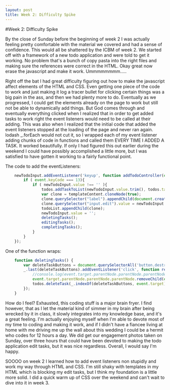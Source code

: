 ```yaml
---
layout: post
title: Week 2: Difficulty Spike
---
```


#Week 2: Difficulty Spike

By the close of Sunday before the beginning of week 2 I was actually feeling pretty comfortable with the material we covered and had a sense of confidence. This would all be shattered by the ICBM of week 2. We started off with a framework of a new todo application and were told to get it working. No problem that's a bunch of copy pasta into the right files and making sure the references were correct in the HTML. Okay great now erase the javascript and make it work. Ummmmmmmm.....

Right off the bat I had great difficulty figuring out how to make the javascript affect elements of the HTML and CSS. Even getting one piece of the code to work and just making it log a tracer bullet for clicking certain things was a big pain in the ass, and then we had plenty more to do. Eventually as we progressed, I could get the elements already on the page to work but still not be able to dynamically add things. But God comes through and eventually everything clicked when I realized that in order to get added tasks to work right the event listeners would need to be called at their adding. This was also when I realized that the initial code that added the event listeners stopped at the loading of the page and never ran again. lodash _.forEach would not cut it, so I wrapped each of my event listener adding chunks of code in functions and called them EVERY TIME I ADDED A TASK. It worked beautifully. If only I had figured this out earlier during the weekend I could have possibly accomplished a little more, but I was satisfied to have gotten it working to a fairly functional point.

The code to add the eventListeners:  
````javascript
	newTodoInput.addEventListener('keyup', function addTodoController(event){
		if ( event.keyCode === 13){
			if ( newTodoInput.value !== '' ){
				todos.addTaskToList(newTodoInput.value.trim(), todos.taskList);
				var clone = templateContent.cloneNode(true);
				clone.querySelector("label").appendChild(document.createTextNode(newTodoInput.value.trim())); //received from kind stranger on stack overflow
				clone.querySelector("input.edit").value = newTodoInput.value.trim();
				todoList.appendChild(clone);
				newTodoInput.value = '';
				deletingTasks();
				editingTasks();
				completingTasks();
			}
		}
	});
````
One of the function wraps:  
````javascript
	function deletingTasks() {
		var deleteTaskButtons = document.querySelectorAll('button.destroy');
		_.last(deleteTaskButtons).addEventListener('click', function removeLi(){
			//console.log(event.target.parentNode.parentNode.parentNode);
			event.target.parentNode.parentNode.parentNode.removeChild(event.target.parentNode.parentNode);
			todos.deleteTask(_.indexOf(deleteTaskButtons, event.target), todos.taskList);
		});
	}
````

How do I feel? Exhausted, this coding stuff is a major brain fryer. I find however, that as I let the material kind of simmer in my brain after being wrecked by it in class, it slowly integrates into my knowledge base, and it's a great feeling. I'm actually enjoying myself when I'm able to devote most of my time to coding and making it work, and if I didn't have a fiancee living at home with me driving me up the wall about this wedding I could be a hermit who codes for 12 hours a day. We did get our engagement photos taken on Sunday, over three hours that could have been devoted to making the todo application edit tasks, but it was nice regardless. Overall, I would say I'm happy.

SOOOO on week 2 I learned how to add event listeners non stupidly and work my way through HTML and CSS. I'm still shaky with templates in my HTML which is blocking my edit tasks, but I think my foundation is a little more solid. I did a quick warm up of CSS over the weekend and can't wait to dive into it in week 3.
